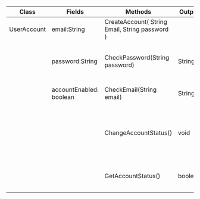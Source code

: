 | Class       	| Fields                  	 | Methods                                        	| Output  	| Explanation                                                                       	|
|-------------	|---------------------------|------------------------------------------------	|---------	|-----------------------------------------------------------------------------------	|
| UserAccount 	| email:String            	 | CreateAccount( String Email, String password ) 	|         	| It's constructor class                                                            	|
|             	| password:String         	 | CheckPassword(String password)                 	| String  	| "invalid password" if password is less than 8 characters                          	|
|             	| accountEnabled: boolean 	 | CheckEmail(String email)                       	| String  	| "invalid email" if doesnt contain '@' in it                                       	|
|             	| 	                         | ChangeAccountStatus()                          	| void    	| AccountEnabled is disabled by default. The method switches the status of account  	|
|             	| 	                         | GetAccountStatus()                             	| boolean 	| If the account is disabled, don't let the user sign in.                           	|